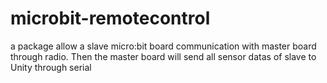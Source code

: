 # microbit-remotecontrol
a package allow a slave micro:bit board communication with master board through radio. Then the master board will send all sensor datas of slave to Unity through serial
